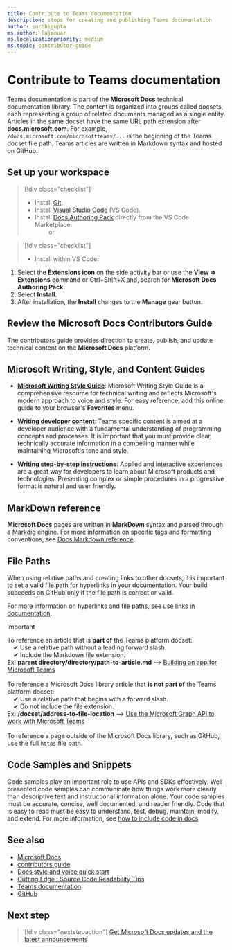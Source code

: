 ```yaml
---
title: Contribute to Teams documentation
description: steps for creating and publishing Teams documentation
author: surbhigupta
ms.author: lajanuar
ms.localizationpriority: medium
ms.topic: contributor-guide
---
```


# Contribute to Teams documentation

Teams documentation is part of the **Microsoft Docs** technical documentation library. The content is organized into groups called docsets, each representing a group of related documents managed as a single entity. Articles in the same docset have the same URL path extension after **docs.microsoft.com**. For example, `/docs.microsoft.com/microsoftteams/...` is the beginning of the Teams docset file path. Teams articles are written in Markdown syntax and hosted on GitHub.

## Set up your workspace

> [!div class="checklist"]
>
> * Install [Git](https://git-scm.com/book/en/v2/Getting-Started-Installing-Git).
> * Install [Visual Studio Code](https://code.visualstudio.com/) (VS Code).
> * Install [Docs Authoring Pack](https://marketplace.visualstudio.com/items?itemName=docsmsft.docs-authoring-pack) directly from the VS Code Marketplace.
<br>&emsp;&emsp; or

> [!div class="checklist"]
>
> * Install within VS Code:

   1. Select the **Extensions icon** on the side activity bar or use the **View => Extensions** command or Ctrl+Shift+X and, search for **Microsoft Docs Authoring Pack**.
   1. Select **Install**.
   1. After installation, the **Install** changes to the **Manage** gear button.

## Review the Microsoft Docs Contributors Guide

The contributors guide provides direction to create, publish, and update technical content on the **Microsoft Docs** platform. 

## Microsoft Writing, Style, and Content Guides

* **[Microsoft Writing Style Guide](/style-guide/welcome)**: Microsoft Writing Style Guide is a comprehensive resource for technical writing and reflects Microsoft's modern approach to voice and style. For easy reference, add this online guide to your browser's **Favorites** menu.

* **[Writing developer content](/style-guide/developer-content/)**: Teams specific content is aimed at a developer audience with a fundamental understanding of programming concepts and processes. It is important that you must provide clear, technically accurate information in a compelling manner while maintaining Microsoft's tone and style.

* **[Writing step-by-step instructions](/style-guide/procedures-instructions/writing-step-by-step-instructions)**: Applied and interactive experiences are a great way for developers to learn about Microsoft products and technologies. Presenting complex or simple procedures in a progressive format is natural and user friendly.

## MarkDown reference

**Microsoft Docs** pages are written in **MarkDown** syntax and parsed through a [Markdig](https://github.com/lunet-io/markdig) engine. For more information on specific tags and formatting conventions, see [Docs Markdown reference](/contribute/markdown-reference).

## File Paths

When using relative paths and creating links to other docsets, it is important to set a valid file path for hyperlinks in your documentation. Your build succeeds on GitHub only if the file path is correct or valid.
 
For more information on hyperlinks and file paths, see [use links in documentation](/contribute/how-to-write-links).

> [!IMPORTANT]
> To reference an article that is **part of** the Teams platform docset:<br>
> &emsp;&#x2714; Use a relative path without a leading forward slash.<br>
> &emsp;&#x2714; Include the Markdown file extension.<br>
>Ex:  **parent directory/directory/path-to-article.md** —> [Building an app for Microsoft Teams](../concepts/building-an-app.md) <br><br>
> To reference a Microsoft Docs library article that **is not part of** the Teams platform docset:<br>
> &emsp;&#x2714; Use a relative path that begins with a forward slash.<br>
> &emsp;&#x2714; Do not include the file extension. <br> 
> Ex:  **/docset/address-to-file-location** —> [Use the Microsoft Graph API to work with Microsoft Teams](/graph/api/resources/teams-api-overview)<br><br>
> To reference a page outside of the Microsoft Docs library, such as GitHub, use the full `https` file path.<br>

## Code Samples and Snippets

Code samples play an important role to use APIs and SDKs effectively. Well presented code samples can communicate how things work more clearly than descriptive text and instructional information alone. Your code samples must be accurate, concise, well documented, and reader friendly. Code that is easy to read must be easy to understand, test, debug, maintain, modify, and extend. For more information, see [how to include code in docs](/contribute/code-in-docs).

## See also

* [Microsoft Docs](/)
* [contributors guide](/contribute)
* [Docs style and voice quick start](/contribute/style-quick-start)
* [Cutting Edge : Source Code Readability Tips](/archive/msdn-magazine/2014/october/cutting-edge-source-code-readability-tips)
* [Teams documentation](/microsoftteams/platform/overview)
* [GitHub](https://github.com/MicrosoftDocs/msteams-docs/tree/master/msteams-platform)


## Next step

> [!div class="nextstepaction"]
> [Get Microsoft Docs updates and the latest announcements](/teamblog)
